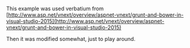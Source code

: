 ﻿This example was used verbatium from [http://www.asp.net/vnext/overview/aspnet-vnext/grunt-and-bower-in-visual-studio-2015](http://www.asp.net/vnext/overview/aspnet-vnext/grunt-and-bower-in-visual-studio-2015)

Then it was modified somewhat, just to play around.